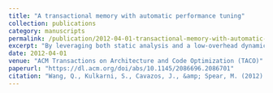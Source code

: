 ```yaml
---
title: "A transactional memory with automatic performance tuning"
collection: publications
category: manuscripts
permalink: /publication/2012-04-01-transactional-memory-with-automatic-tuning
excerpt: "By leveraging both static analysis and a low-overhead dynamic profiling framework, the system can select the most appropriate TM algorithm to adapt to workload changes and achieve better performance than any single, statically configured STM."
date: 2012-04-01
venue: "ACM Transactions on Architecture and Code Optimization (TACO)"
paperurl: "https://dl.acm.org/doi/abs/10.1145/2086696.2086701"
citation: "Wang, Q., Kulkarni, S., Cavazos, J., &amp; Spear, M. (2012). &quot;A transactional memory with automatic performance tuning.&quot; <i>ACM Transactions on Architecture and Code Optimization (TACO)</i>, 8(4), 1-23."
---
```


